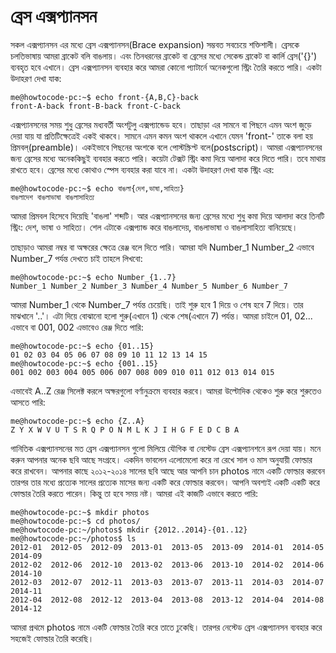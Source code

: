 # ব্রেস এক্সপ্যানসন

সকল এক্সপ্যানসন এর মধ্যে ব্রেস এক্সপ্যানসন\(Brace expansion\) সম্ভবত সবচেয়ে শক্তিশালী। ব্রেসকে চলতিভাষায় আমরা ব্রাকেট বলি বাঙলায়। এবং তিনধরনের ব্রাকেট বা ব্রেসের মধ্যে সেকেন্ড ব্রাকেট বা কার্লি ব্রেস\('{}'\) ব্যবহৃত হবে এখানে। ব্রেস এক্সপ্যানসন ব্যবহার করে আমরা কোনো প্যাটার্নে অনেকগুলো স্ট্রিং তৈরি করতে পারি। একটা উদাহরণ দেখা যাক:

```text
me@howtocode-pc:~$ echo front-{A,B,C}-back
front-A-back front-B-back front-C-back
```

এক্সপ্যানসনের সময় শুধু ব্রেসের মধ্যবর্তী অংশটুলু এক্সপ্যান্ডেড হবে। তাছাড়া এর সামনে বা পিছনে এমন অংশ জুড়ে দেয়া যায় যা প্রতিটিক্ষেত্রেই একই থাকবে। সামনে এমন কমন অংশ থাকলে এখানে যেমন 'front-' তাকে বলা হয় প্রিমবল্\(preamble\)। একইভাবে পিছনের অংশকে বলে পোস্টস্ক্রিপ্ট বলে\(postscript\)। আমরা এক্সপ্যানসনের জন্য ব্রেসের মধ্যে অনেককিছুই ব্যবহার করতে পারি। কয়েটা টেক্সট স্ট্রিং কমা দিয়ে আলাদা করে দিতে পারি। তবে মাথায় রাখতে হবে। ব্রেসের মধ্যে কোথাও স্পেস ব্যবহার করা যাবে না। একটা উদাহরণ দেখা যাক স্ট্রিং এর:

```text
me@howtocode-pc:~$ echo বাঙলা{দেশ,ভাষা,সাহিত্য}
বাঙলাদেশ বাঙলাভাষা বাঙলাসাহিত্য
```

আমরা প্রিমবল হিসেবে দিয়েছি 'বাঙলা' শব্দটি। আর এক্সপ্যানসনের জন্য ব্রেসের মধ্যে শুধু কমা দিয়ে আলাদা করে তিনটি স্ট্রিং: দেশ, ভাষা ও সাহিত্য। শেল এটাকে এক্সপ্যান্ড করে বাঙলাদেয়, বাঙলাভাষা ও বাঙলাসাহিত্য বানিয়েছে।

তাছাড়াও আমরা নম্বর বা অক্ষরের ক্ষেত্রে রেঞ্জ বলে দিতে পারি। আমরা যদি Number\_1 Number\_2 এভাবে Number\_7 পর্যন্ত দেখতে চাই তাহলে লিখবো:

```text
me@howtocode-pc:~$ echo Number_{1..7}
Number_1 Number_2 Number_3 Number_4 Number_5 Number_6 Number_7
```

আমরা Number\_1 থেকে Number\_7 পর্যন্ত চেয়েছি। তাই শুরু হবে 1 দিয়ে ও শেষ হবে 7 দিয়ে। তার মাঝখানে '..'। এটা দিয়ে বোঝানো হলো শুরু\(এখানে 1\) থেকে শেষ\(এখানে 7\) পর্যন্ত। আমরা চাইলে 01, 02... এভাবে বা 001, 002 এভাবেও রেঞ্জ দিতে পারি:

```text
me@howtocode-pc:~$ echo {01..15}
01 02 03 04 05 06 07 08 09 10 11 12 13 14 15
me@howtocode-pc:~$ echo {001..15}
001 002 003 004 005 006 007 008 009 010 011 012 013 014 015
```

এভাবেই A..Z রেঞ্জ সিলেক্ট করলে অক্ষরগুলো বর্ণানুক্রমে ব্যবহার করবে। আমরা উল্টোদিক থেকেও শুরু করে শুরুতেও আসতে পারি:

```text
me@howtocode-pc:~$ echo {Z..A}
Z Y X W V U T S R Q P O N M L K J I H G F E D C B A
```

গানিতিক এক্সপ্যানসনের মত ব্রেস এক্সপ্যানসন গুলো মিলিয়ে যৌগিক বা নেস্টেড ব্রেস এক্সপ্যানশনে রূপ দেয়া যায়। মনে করুন আপনার অনেক ছবি আছে সংগ্রহে। একদিন ভাবলেন এলোমেলো করে না রেখে সাল ও মাস অনুযায়ী ফোল্ডার করে রাখবেন। আপনার কাছে ২০১২-২০১৪ সালের ছবি আছে আর আপনি চান photos নামে একটি ফোল্ডার করবেন তারপর তার মধ্যে প্রত্যেক সালের প্রত্যেক মাসের জন্য একটি করে ফোল্ডার করবেন। আপনি অবশ্যই একটি একটি করে ফোল্ডার তৈরি করতে পারেন। কিন্তু তা হবে সময় নষ্ট। আমরা এই কাজটি এভাবে করতে পারি:

```text
me@howtocode-pc:~$ mkdir photos
me@howtocode-pc:~$ cd photos/
me@howtocode-pc:~/photos$ mkdir {2012..2014}-{01..12}
me@howtocode-pc:~/photos$ ls
2012-01  2012-05  2012-09  2013-01  2013-05  2013-09  2014-01  2014-05  2014-09
2012-02  2012-06  2012-10  2013-02  2013-06  2013-10  2014-02  2014-06  2014-10
2012-03  2012-07  2012-11  2013-03  2013-07  2013-11  2014-03  2014-07  2014-11
2012-04  2012-08  2012-12  2013-04  2013-08  2013-12  2014-04  2014-08  2014-12
```

আমরা প্রথমে photos নামে একটি ফোল্ডার তৈরি করে তাতে ঢুকেছি। তারপর নেস্টেড ব্রেস এক্সপ্যানসন ব্যবহার করে সহজেই ফোল্ডার তৈরি করেছি।


